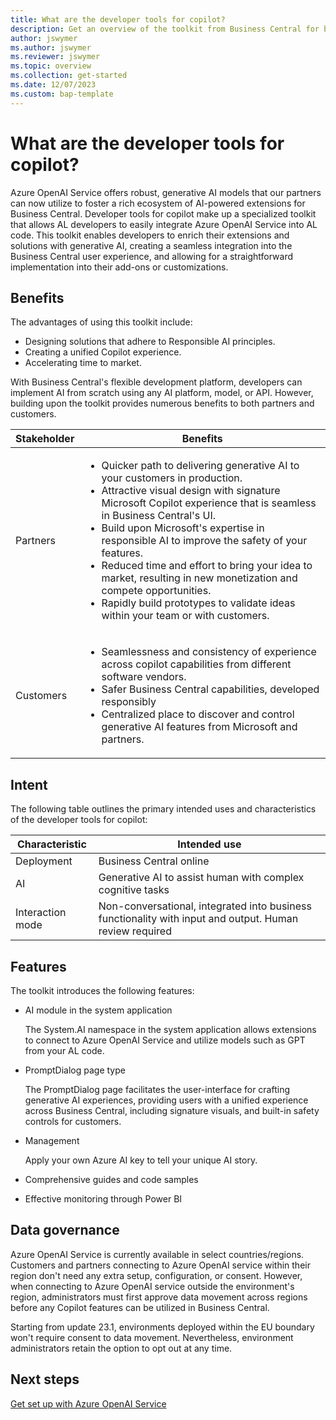 ```yaml
---
title: What are the developer tools for copilot?
description: Get an overview of the toolkit from Business Central for building copilots in your extensions.
author: jswymer
ms.author: jswymer
ms.reviewer: jswymer 
ms.topic: overview
ms.collection: get-started
ms.date: 12/07/2023
ms.custom: bap-template 
---
```


# What are the developer tools for copilot?

Azure OpenAI Service offers robust, generative AI models that our partners can now utilize to foster a rich ecosystem of AI-powered extensions for Business Central. Developer tools for copilot make up a specialized toolkit that allows AL developers to easily integrate Azure OpenAI Service into AL code. This toolkit enables developers to enrich their extensions and solutions with generative AI, creating a seamless integration into the Business Central user experience, and allowing for a straightforward implementation into their add-ons or customizations.

## Benefits 

The advantages of using this toolkit include:
- Designing solutions that adhere to Responsible AI principles.
- Creating a unified Copilot experience.
- Accelerating time to market.

With Business Central's flexible development platform, developers can implement AI from scratch using any AI platform, model, or API. However, building upon the toolkit provides numerous benefits to both partners and customers. 

|Stakeholder|Benefits|
|-|-|
|Partners|<ul><li>Quicker path to delivering generative AI to your customers in production.</li><li>Attractive visual design with signature Microsoft Copilot experience that is seamless in Business Central's UI. </li><li>Build upon Microsoft's expertise in responsible AI to improve the safety of your features. </li><li>Reduced time and effort to bring your idea to market, resulting in new monetization and compete opportunities.</li><li>Rapidly build prototypes to validate ideas within your team or with customers.</li></ul>|
|Customers|<ul><li>Seamlessness and consistency of experience across copilot capabilities from different software vendors.</li><li>Safer Business Central capabilities, developed responsibly  </li><li>Centralized place to discover and control generative AI features from Microsoft and partners. </li></ul>|

## Intent

The following table outlines the primary intended uses and characteristics of the developer tools for copilot:

|Characteristic|Intended use|
|-|-|
|Deployment|Business Central online|
|AI|Generative AI to assist human with complex cognitive tasks|
|Interaction mode |Non-conversational, integrated into business functionality with input and output. Human review required|

## Features

The toolkit introduces the following features:

- AI module in the system application

   The System.AI namespace in the system application allows extensions to connect to Azure OpenAI Service and utilize models such as GPT from your AL code.

- PromptDialog page type

   The PromptDialog page facilitates the user-interface for crafting generative AI experiences, providing users with a unified experience across Business Central, including signature visuals, and built-in safety controls for customers.

- Management

   Apply your own Azure AI key to tell your unique AI story.

- Comprehensive guides and code samples

- Effective monitoring through Power BI

## Data governance

Azure OpenAI Service is currently available in select countries/regions. Customers and partners connecting to Azure OpenAI service within their region don't need any extra setup, configuration, or consent. However, when connecting to Azure OpenAI service outside the environment's region, administrators must first approve data movement across regions before any Copilot features can be utilized in Business Central.

Starting from update 23.1, environments deployed within the EU boundary won't require consent to data movement. Nevertheless, environment administrators retain the option to opt out at any time.


## Next steps

[Get set up with Azure OpenAI Service](ai-dev-tools-get-started.md)
